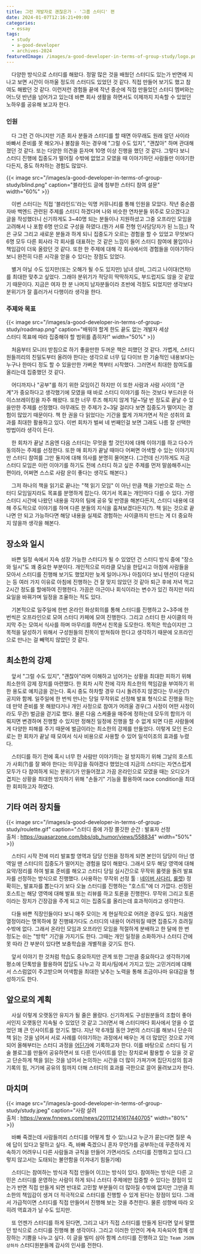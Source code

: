 ```yaml
---
title: 그런 개발자로 괜찮은가 - '그룹 스터디' 편
date: 2024-01-07T12:16:21+09:00
categories:
  - essay
tags: 
  - study
  - a-good-developer
  - archives-2024
featuredImage: /images/a-good-developer-in-terms-of-group-study/logo.png
---
```


　다양한 방식으로 스터디를 해왔다. 정말 많은 것을 배웠던 스터디도 있는가 반면에 지나고 보면 시간이 아까울 정도의 스터디도 있었던 것 같다. 직접 만들어 보기도 했고 참여도 해봤던 것 같다. 이런저런 경험들 끝에 작년 중순에 직접 만들었던 스터디 멤버와는 어느덧 반년을 넘어가고 있는데 바쁜 회사 생활을 하면서도 이제까지 지속할 수 있었던 노하우를 공유해 보고자 한다.

### 인원
　다 그런 건 아니지만 기존 회사 분들과 스터디를 할 때면 아무래도 원래 알던 사이라 바빠서 준비를 못 해오거나 불참을 하는 경우에 "그럴 수도 있지", "괜찮아" 하며 관대해졌던 것 같다. 또는 다양한 의견을 듣자며 10명 이상 진행을 했던 것 같다. 그렇다 보니 스터디 진행에 집중도가 떨어질 수밖에 없었고 모였을 때 이야기하던 사람들만 이야기한다든지, 중도 하차하는 경험도 많았다.

{{< image src="/images/a-good-developer-in-terms-of-group-study/blind.png" caption="블라인드 글에 첨부한 스터디 참여 설문" width="60%" >}}

　이번 스터디는 직접 '블라인드'라는 익명 커뮤니티를 통해 인원을 모았다. 작년 중순쯤 자바 백엔드 관련된 주제를 스터디 하겠다며 나와 비슷한 연차분들 위주로 모으겠다고 글을 작성했더니 신기하게도 3~40명 되는 분들이나 지원하셨고 그중 오프라인 모임을 고려해서 나 포함 6명 만으로 구성을 하였다.(뭔가 서류 전형 인사담당자가 된 느낌;;) 작은 규모 그리고 새로운 분들과 하게 되니 집중도가 오르는 경험을 할 수 있었고 무엇보다 6명 모두 다른 회사라 각 회사를 대표하는 것 같은 느낌이 들어 스터디 참여에 몰입이나 책임감이 더욱 올랐던 것 같다. 또한 한 주제에 대해 각 회사에서의 경험들을 이야기하다 보니 완전히 다른 시각을 얻을 수 있다는 장점도 있었다.

　별거 아닐 수도 있지만(또는 오해가 될 수도 있지만) 남녀 성비, 그리고 나이대(연차)를 최대한 맞추고 싶었다. 그래야 분위기가 적당히 딱딱하지도, 부드럽지도 않을 것 같았기 때문이다. 지금은 여자 한 분 나머지 남자분들이라 초반에 걱정도 되었지만 생각보다 분위기가 잘 흘러가서 다행이라 생각을 한다.

### 주제와 목표

{{< image src="/images/a-good-developer-in-terms-of-group-study/roadmap.png" caption="배워야 할게 한도 끝도 없는 개발자 세상<br>스터디 목표에 따라 집중해야 할 범위를 좁히자!" width="50%" >}}

　처음부터 모니터 받침으로 하기 좋을만한 두꺼운 책은 피했던 것 같다. 가볍게, 스터디원들끼리의 친밀도부터 올려야 한다는 생각으로 너무 딥 다이브 한 기술적인 내용보다는 누구나 한마디 정도 할 수 있을만한 가벼운 책부터 시작했다. 그러면서 최대한 참여도를 올리는데 집중했던 것 같다.

　어디까지나 "공부"를 하기 위한 모임이긴 하지만 이 또한 사람과 사람 사이의 "관계"가 중요하다고 생각했기에 모였을 때 바로 스터디 이야기를 하는 것보다 부드러운 아이스브레이킹을 자주 해왔다. 또한 너무 루즈 해지지 않게 1달~1달 반 정도로 끝날 수 있을만한 주제를 선정했다. 아무래도 한 주제가 2~3달 걸리다 보면 집중도가 떨어지는 경험이 많았기 때문이다. 책 한 권을 다 읽었다는 기간을 짧게 가져가면서 작은 성취의 효과를 최대한 활용하고 있다. 이번 회차가 벌써 네 번째인걸 보면 그래도 나름 잘 선택한 방법이라 생각이 든다.

　한 회차가 끝날 즈음엔 다음 스터디는 무엇을 할 것인지에 대해 이야기를 하고 다수가 동의하는 주제를 선정한다. 또한 매 회차가 끝날 때마다 어쩌면 어색할 수 있는 이야기지만 스터디 참여를 그만 둘지에 대해 의사를 분명히 물어본다. (그런데 신기하게도 지금 스터디 모임은 이런 이야기를 하기도 전에 스터디 하고 싶은 주제를 먼저 말씀해주시는 편이라, 어쩌면 스스로 사람 운이 좋다는 생각도 해본다.)

　그저 하나의 책을 읽기로 끝나는 "책 읽기 모임" 이 아닌 만큼 책을 기반으로 하는 스터디 모임일지라도 목표를 분명하게 잡는다. 여기서 목표는 개인마다 다를 수 있다. 가령 스터디 시간에 나왔던 내용을 각자의 팀에 공유 및 반영을 해본다든지, 스터디 내용에 대해 주도적으로 이야기를 하며 다른 분들의 지식을 훔쳐보겠다든지(?). 책 읽는 것으로 끝나면 안 되고 가능하다면 해당 내용을 실제로 경험하는 사이클까지 만드는 게 더 중요하지 않을까 생각을 해본다.

## 장소와 일시
　바쁜 일정 속에서 지속 성장 가능한 스터디가 될 수 있었던 건 스터디 방식 중에 "장소와 일시"도 꽤 중요한 부분이다. 개인적으로 미라클 모닝을 한답시고 아침에 사람들을 모아서 스터디를 진행해 보기도 했었지만 늦게 일어나거나 아침이다 보니 텐션이 다운되는 등 여러 가지 이유로 아침에 진행하는 건 잘 맞지 않았던 것 같아 퇴근 후에 저녁 먹고 2시간 정도를 할애하여 진행한다. 가끔은 야근이나 회식이라는 변수가 있긴 하지만 미리 요일을 바꿔가며 일정을 조율하는 적도 있다.

　기본적으로 일주일에 한번 온라인 화상회의를 통해 스터디를 진행하고 2~3주에 한 번씩은 오프라인으로 모여 스터디 카페에 모여 진행한다. 그리고 스터디 한 사이클의 마지막 주는 모여서 식사를 하며 마무리를 하면서 친목을 도모한다. 목적은 학습이지만 그 목적을 달성하기 위해서 구성원들의 친목이 받쳐줘야 한다고 생각하기 때문에 오프라인으로 만나는 걸 빼먹지 않았던 것 같다.

## 최소한의 강제
　앞서 "그럴 수도 있지", "괜찮아"라며 이해하고 넘어가는 상황을 최대한 피하기 위해 최소한의 강제 장치를 마련했다. 한 회차 시작 전에 각자 최소한의 책임감을 부여하기 위한 용도로 예치금을 걷는다. 혹시 중도 하차할 경우 다시 돌려주지 않겠다는 무서운(?) 공지와 함께. 일주일에 한 번씩 만나는 당일 무작위로 선정해 발표 형식으로 진행을 하는데 만약 준비를 못 해왔다거나 개인 사정으로 참여가 어려울 경우(그 사정이 어떤 사정이라도 무관) 벌금을 걷기로 했다. 물론 다음 스케줄을 매주에 정하는데 모두의 합의가 이뤄지면 변경하며 진행할 수 있지만 정해진 일정에 진행을 할 수 없게 되면 다른 사람들에게 다양한 피해를 주기 때문에 벌금이라는 최소한의 강제를 만들었다. 이렇게 모인 돈으로는 한 회차가 끝날 때 모여서 식사 비용으로 사용할 수 있어 일석이조의 효과를 누렸다.

　스터디를 하기 전에 혹시 너무 한 사람만 이야기하는 걸 방지하기 위해 그날의 호스트가 사회(?)를 잘 봐야 한다는 의무감을 줘야겠다 했었는데 지금의 스터디는 자연스럽게 모두가 다 참여하게 되는 분위기가 만들어졌고 가끔 온라인으로 모였을 때는 오디오가 겹치는 상황을 최대한 방지하기 위해 "손들기" 기능을 활용하여 race condition을 최대한 회피하고자 하였다.

## 기타 여러 장치들

{{< image src="/images/a-good-developer-in-terms-of-group-study/roulette.gif" caption="스터디 중에 가장 쫄깃한 순간 : 발표자 선정<br>출처 : https://quasarzone.com/bbs/qb_humor/views/558834" width="50%" >}}


　스터디 시작 전에 미리 발표할 영역과 담당 인원을 정하게 되면 본인이 담당이 아닌 영역일 땐 스터디의 집중도가 떨어지는 경험을 많이 해왔다. 그래서 모두 해당 영역에 대해 요약/정리를 하여 발표 준비를 해오고 스터디 당일 실시간으로 무작위 룰렛을 돌려 발표자를 선정하는 방식으로 진행했다. (사용하는 무작위 선정 툴 : [네이버 사다리](https://search.naver.com/search.naver?ie=UTF-8&query=%EB%84%A4%EC%9D%B4%EB%B2%84+%EC%82%AC%EB%8B%A4%EB%A6%AC&sm=chr_hty), [룰렛](https://lazygyu.github.io/roulette/)) 정확히는, 발표자를 뽑는다기 보다 오늘 스터디를 진행하는 "호스트"에 더 가깝다. 선정된 호스트는 해당 영역에 대해 발표 또는 리뷰를 하고 토론을 진행한다. 무작위 그리고 토론이라는 장치가 긴장감을 주게 되고 이는 집중도를 올리는데 효과적이라고 생각한다.

　다들 바쁜 직장인들이다 보니 매주 모이는 게 현실적으로 어려운 경우도 있다. 처음엔 열정이라는 명목하에 잘 진행돼가다도 스터디의 내용이 어려워질 때면 집중도가 흐려질 수밖에 없다. 그래서 온라인 모임과 오프라인 모임을 적절하게 분배하고 한 달에 한 번 정도는 쉬는 "방학" 기간을 가지기도 한다. 그때는 개인 일정을 소화하거나 스터디 간에 못 따라 간 부분이 있다면 보충학습을 개별적을 갖기도 한다.

　앞서 이야기 한 것처럼 학습도 중요하지만 관계 또한 그만큼 중요하다고 생각하기에 평소에 단톡방을 활용하여 잡담도 나누고 각 회사/팀에서 가지고 있는 고민거리에 대해서 스스럼없이 주고받으며 어색함을 최대한 낮추는 노력을 통해 조금이나마 유대감을 형성하기도 한다.

## 앞으로의 계획
　사실 이렇게 오랫동안 유지가 될 줄은 몰랐다. 신기하게도 구성원분들의 조합이 좋아서인지 오랫동안 지속될 수 있었던 것 같고 그러면서 매 스터디마다 회사에서 얻을 수 없었던 꽤 큰 인사이트를 얻기도 했다. 지난 약 6개월 동안 3번의 스터디를 해보니 단순히 책 읽는 것을 넘어서 서로 사례를 이야기하는 과정에서 배우는 게 더 많았던 것으로 기억되어 올해부터는 스터디 과정을 [어딘가](https://github.com/team-json-delivery)에 기록하고자 한다. 이를 바탕으로 스터디 팀 기술 블로그를 만들어 공유하면서 또 다른 인사이트를 얻는 장치로써 활용할 수 있을 것 같고 단순하게 책을 읽는 것을 넘어서 논의하는 시간을 더 많이 가져가며 집단지성의 힘과 기록의 힘, 거기에 공유의 힘까지 더해 스터디의 효과를 극한으로 끌어 올려보고자 한다.

## 마치며
{{< image src="/images/a-good-developer-in-terms-of-group-study/study.jpeg" caption="사람 살려<br>출처 : https://www.fnnews.com/news/201112141617440705" width="80%" >}}

　바빠 죽겠는데 사람들끼리 스터디를 어떻게 할 수 있느냐고 누군가 묻는다면 질문 속에 답이 있다고 말하고 싶다. 즉, 바빠 죽겠으니 혼자 무언가를 공부하는데 꾸준하게 지속하기 어려우니 다른 사람들과 규칙을 만들어 가면서라도 스터디를 진행하고 있다.(그렇지 않고서는 도태되는 불안함을 이겨내기 힘들기에)

　스터디는 참여하는 방식과 직접 만들어 이끄는 방식이 있다. 참여하는 방식은 다른 고민은 스터디를 운영하는 사람이 하게 되니 스터디 주제에만 집중할 수 있다는 장점이 있는가 반면 직접 만들게 되면 반대로 고민할 부분들이 더 많아질 수밖에 없지만 그만큼 최소한의 책임감이 생겨 더 적극적으로 스터디를 진행할 수 있게 된다는 장점이 있다. 그래서 가급적이면 스터디를 직접 만들어서 진행해 보는 것을 추천한다. 물론 성향에 따라 오히려 역효과가 날 수도 있지만.

　또 언젠가 스터디를 하게 된다면, 그리고 내가 직접 스터디를 만들게 된다면 앞서 말했던 방식으로 스터디를 진행해 볼 생각이다. 그리고 이러한 인연이 계속 지속되어 함께 성장하는 기쁨을 나누고 싶다. 이 글을 빌미 삼아 함께 스터디를 진행하고 있는 `Team JSON 상하차` 스터디원분들께 감사의 인사를 전한다.